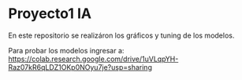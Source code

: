 # Proyecto1 IA

En este repositorio se realizáron los gráficos y tuning de los modelos. 

Para probar los modelos ingresar a:
https://colab.research.google.com/drive/1uVLqpYH-Raz07kR6qLDZ1OKp0NOyu7je?usp=sharing
